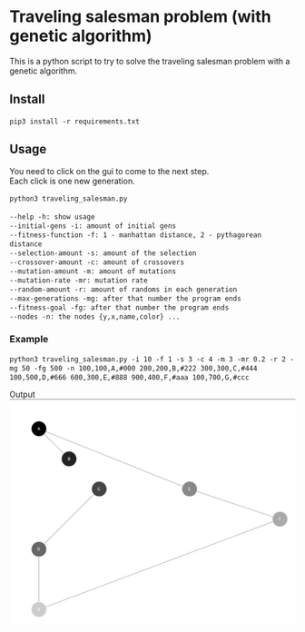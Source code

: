 # Traveling salesman problem (with genetic algorithm)

This is a python script to try to solve the traveling salesman problem with a genetic algorithm.

## Install
```shell
pip3 install -r requirements.txt
```

## Usage

You need to click on the gui to come to the next step.\
Each click is one new generation.

```shell
python3 traveling_salesman.py

--help -h: show usage
--initial-gens -i: amount of initial gens
--fitness-function -f: 1 - manhattan distance, 2 - pythagorean distance
--selection-amount -s: amount of the selection
--crossover-amount -c: amount of crossovers
--mutation-amount -m: amount of mutations
--mutation-rate -mr: mutation rate
--random-amount -r: amount of randoms in each generation
--max-generations -mg: after that number the program ends
--fitness-goal -fg: after that number the program ends
--nodes -n: the nodes {y,x,name,color} ...
```

### Example

```shell
python3 traveling_salesman.py -i 10 -f 1 -s 3 -c 4 -m 3 -mr 0.2 -r 2 -mg 50 -fg 500 -n 100,100,A,#000 200,200,B,#222 300,300,C,#444 100,500,D,#666 600,300,E,#888 900,400,F,#aaa 100,700,G,#ccc
```

Output\
![example image](example.png)
